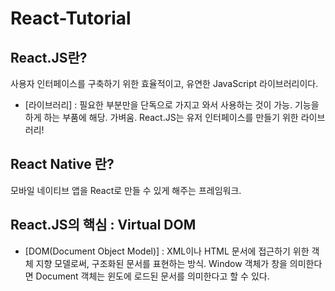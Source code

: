 # React-Tutorial
## React.JS란?
사용자 인터페이스를 구축하기 위한 효율적이고, 유연한 JavaScript 라이브러리이다.
- [라이브러리] : 필요한 부분만을 단독으로 가지고 와서 사용하는 것이 가능. 기능을 하게 하는 부품에 해당. 가벼움. React.JS는 유저 인터페이스를 만들기 위한 라이브러리!

## React Native 란?
모바일 네이티브 앱을 React로 만들 수 있게 해주는 프레임워크.

## React.JS의 핵심 : Virtual DOM
- [DOM(Document Object Model)] : XML이나 HTML 문서에 접근하기 위한 객체 지향 모델로써, 구조화된 문서를 표현하는 방식. 
                               Window 객체가 창을 의미한다면 Document 객체는 윈도에 로드된 문서를 의미한다고 할 수 있다.

